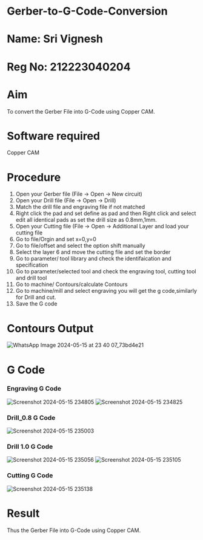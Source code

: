 # Gerber-to-G-Code-Conversion
# Name: Sri Vignesh
# Reg No: 212223040204
# Aim
To convert the Gerber File into G-Code using Copper CAM.
# Software required
Copper CAM
# Procedure
1. Open your Gerber file (File → Open → New circuit)</br>
2. Open your Drill file (File → Open → Drill)</br>
3. Match the drill file and engraving file if not matched </br>
4. Right click the pad and set define as pad and then Right click and select edit all identical pads as set the drill size as 0.8mm,1mm.</br>
5. Open your Cutting file (File → Open → Additional Layer and load your cutting file</br>
6. Go to file/Orgin and set x=0,y=0 </br>
7. Go to file/offset and select the option shift manually</br>
8. Select the layer 6 and move the cutting file and set the border</br>
9. Go to parameter/ tool library and check the identifaication and specification</br>
10. Go to parameter/selected tool and check the engraving tool, cutting tool and drill tool</br>
11. Go to machine/ Contours/calculate Contours</br>
12. Go to machine/mill and select engraving you will get the g code,similarly for Drill and cut. </br>
13. Save the G code</br>
# Contours Output
![WhatsApp Image 2024-05-15 at 23 40 07_73bd4e21](https://github.com/SriVignesh-G/Gerber-to-G-Code-Conversion/assets/147576510/355a4323-d441-4cc4-8d4e-0e00cd081ae6)


# G Code
### Engraving G Code
![Screenshot 2024-05-15 234805](https://github.com/SriVignesh-G/Gerber-to-G-Code-Conversion/assets/147576510/9a2a00e8-7b81-4995-a77d-25cc8a87b137)
![Screenshot 2024-05-15 234825](https://github.com/SriVignesh-G/Gerber-to-G-Code-Conversion/assets/147576510/a196a20c-b118-49c4-aa47-52afb26116d4)


### Drill_0.8 G Code
![Screenshot 2024-05-15 235003](https://github.com/SriVignesh-G/Gerber-to-G-Code-Conversion/assets/147576510/1b0172a1-b482-4f4b-8c8e-e1458fa098f7)

### Drill 1.0 G Code
![Screenshot 2024-05-15 235056](https://github.com/SriVignesh-G/Gerber-to-G-Code-Conversion/assets/147576510/930f66df-0d08-4160-8e5d-08457e4b1389)
![Screenshot 2024-05-15 235105](https://github.com/SriVignesh-G/Gerber-to-G-Code-Conversion/assets/147576510/9ab8dd7a-90e1-4e94-afb0-6ed40de42ed7)


### Cutting G Code
![Screenshot 2024-05-15 235138](https://github.com/SriVignesh-G/Gerber-to-G-Code-Conversion/assets/147576510/74cd027e-e157-466a-96f0-fd2d0bd2801f)



# Result

Thus the Gerber File into G-Code using Copper CAM.
